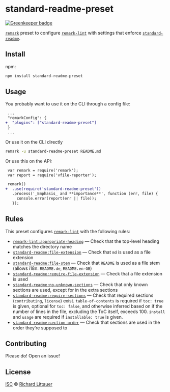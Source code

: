 # standard-readme-preset

[![Greenkeeper badge](https://badges.greenkeeper.io/RichardLitt/standard-readme-preset.svg)](https://greenkeeper.io/)

[`remark`][remark] preset to configure [`remark-lint`][lint] with settings that
enforce [`standard-readme`][stdr].

## Install

npm:

```sh
npm install standard-readme-preset
```

## Usage

You probably want to use it on the CLI through a config file:

```diff
 ...
 "remarkConfig": {
+  "plugins": ["standard-readme-preset"]
 }
 ...
```

Or use it on the CLI directly

```sh
remark -u standard-readme-preset README.md
```

Or use this on the API:

```diff
 var remark = require('remark');
 var report = require('vfile-reporter');

 remark()
+  .use(require('standard-readme-preset'))
   .process('_Emphasis_ and **importance**', function (err, file) {
     console.error(report(err || file));
   });
```

## Rules

This preset configures [`remark-lint`][lint] with the following rules:

*   [`remark-lint:appropriate-heading`](https://github.com/RichardLitt/remark-lint-appropriate-heading)
    — Check that the top-level heading matches the directory name
*   [`standard-readme:file-extension`](https://github.com/RichardLitt/standard-readme-preset/blob/master/rules/file-extension.js)
    — Check that `md` is used as a file extension
*   [`standard-readme:file-stem`](https://github.com/RichardLitt/standard-readme-preset/blob/master/rules/file-stem.js)
    — Check that `README` is used as a file stem (allows i18n: `README.de`, `README.en-GB`)
*   [`standard-readme:require-file-extension`](https://github.com/RichardLitt/standard-readme-preset/blob/master/rules/require-file-extension.js)
    — Check that a file extension is used
*   [`standard-readme:no-unknown-sections`](https://github.com/RichardLitt/standard-readme-preset/blob/master/rules/no-unknown-sections.js)
    — Check that only known sections are used, except for in the extra sections
*   [`standard-readme:require-sections`](https://github.com/RichardLitt/standard-readme-preset/blob/master/rules/require-sections.js)
    — Check that required sections (`contributing`, `license`) exist.
    `table-of-contents` is required if `toc: true` is given, optional for
    `toc: false`, and otherwise inferred based on if the number of lines in the
    file, excluding the ToC itself, exceeds 100.
    `install` and `usage` are required if `installable: true` is given.
*   [`standard-readme:section-order`](https://github.com/RichardLitt/standard-readme-preset/blob/master/rules/section-order.js)
    — Check that sections are used in the order they’re supposed to

## Contributing

Please do! Open an issue!

## License

[ISC][] © [Richard Littauer][author]

[author]: http://burntfen.com

[isc]: LICENSE

[remark]: https://github.com/wooorm/remark

[lint]: https://github.com/wooorm/remark-lint

[stdr]: https://github.com/RichardLitt/standard-readme

